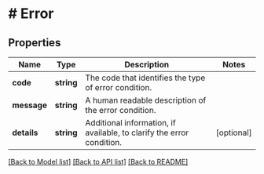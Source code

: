 # # Error

## Properties

Name | Type | Description | Notes
------------ | ------------- | ------------- | -------------
**code** | **string** | The code that identifies the type of error condition. |
**message** | **string** | A human readable description of the error condition. |
**details** | **string** | Additional information, if available, to clarify the error condition. | [optional]

[[Back to Model list]](../../README.md#models) [[Back to API list]](../../README.md#endpoints) [[Back to README]](../../README.md)
